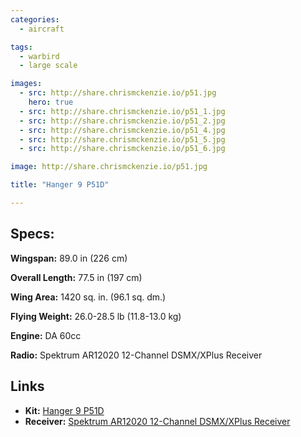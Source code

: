 ```yaml
---
categories:
  - aircraft

tags:
  - warbird
  - large scale

images: 
  - src: http://share.chrismckenzie.io/p51.jpg
    hero: true
  - src: http://share.chrismckenzie.io/p51_1.jpg
  - src: http://share.chrismckenzie.io/p51_2.jpg
  - src: http://share.chrismckenzie.io/p51_4.jpg
  - src: http://share.chrismckenzie.io/p51_5.jpg
  - src: http://share.chrismckenzie.io/p51_6.jpg

image: http://share.chrismckenzie.io/p51.jpg

title: "Hanger 9 P51D"

---
```


## Specs:

**Wingspan:** 89.0 in (226 cm) 

**Overall Length:** 77.5 in (197 cm)

**Wing Area:** 1420 sq. in. (96.1 sq. dm.)

**Flying Weight:** 26.0-28.5 lb (11.8-13.0 kg)

**Engine:** DA 60cc

**Radio:** Spektrum AR12020 12-Channel DSMX/XPlus Receiver

## Links

- **Kit:** [Hanger 9 P51D](http://www.hangar-9.com/Products/Default.aspx?ProdID=HAN4770)
- **Receiver:** [Spektrum AR12020 12-Channel DSMX/XPlus Receiver](https://www.spektrumrc.com/Products/Default.aspx?ProdID=SPMAR12020)

